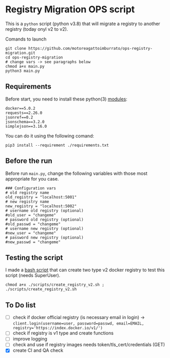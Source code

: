 # Registry Migration OPS script

This is a `python` script (python v3.8) that will migrate a registry to another registry (today onyl v2 to v2).

Comands to launch

```
git clone https://github.com/motoreagattoimburrato/ops-registry-migration.git
cd ops-registry-migration
# change vars -> see paragraphs below
chmod a+x main.py
python3 main.py
```

## Requirements

Before start, you need to install these python(3) [modules](./requirements.txt):

```
docker==5.0.2
requests==2.26.0
jsonref==0.2
jsonschema==3.2.0
simplejson==3.16.0
```

You can do it using the following comand:

```
pip3 install --requirement ./requirements.txt
```

## Before the run

Before run `main.py`, change the following variables with those most appropriate for you case.

```
### Configuration vars
# old registry name
old_registry = "localhost:5001"
# new registry name
new_registry = "localhost:5002"
# username old registry (optional)
#old_user = "changeme"
# password old registry (optional)
#old_passwd = "changeme"
# username new registry (optional)
#new_user = "changeme"
# password new registry (optional)
#new_passwd = "changeme"
```

## Testing the script

I made a [bash script](./scripts/create_registry_v2.sh) that can create two type v2 docker registry to test this script (needs SuperUser).

```
chmod a+x ./scripts/create_registry_v2.sh ; ./scripts/create_registry_v2.sh
```

## To Do list

- [ ] check if docker official registry (is necessary email in login) -> `client.login(username=user, password=passwd, email=EMAIL, registry='https://index.docker.io/v1/')`
- [ ] check if registry is v1 type and create functions
- [ ] improve logging
- [ ] check and use if registry images needs token/tls_cert/credentials (GET)
- [x] create CI and QA check
